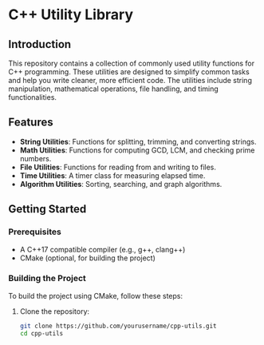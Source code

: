 # C++ Utility Library

## Introduction

This repository contains a collection of commonly used utility functions for C++ programming. These utilities are designed to simplify common tasks and help you write cleaner, more efficient code. The utilities include string manipulation, mathematical operations, file handling, and timing functionalities.

## Features

- **String Utilities**: Functions for splitting, trimming, and converting strings.
- **Math Utilities**: Functions for computing GCD, LCM, and checking prime numbers.
- **File Utilities**: Functions for reading from and writing to files.
- **Time Utilities**: A timer class for measuring elapsed time.
- **Algorithm Utilities**: Sorting, searching, and graph algorithms.

## Getting Started

### Prerequisites

- A C++17 compatible compiler (e.g., g++, clang++)
- CMake (optional, for building the project)

### Building the Project

To build the project using CMake, follow these steps:

1. Clone the repository:

   ```bash
   git clone https://github.com/yourusername/cpp-utils.git
   cd cpp-utils